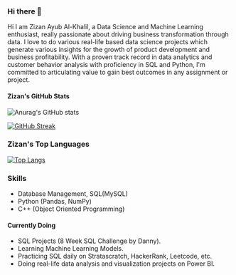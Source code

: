 ### Hi there 👋

Hi I am Zizan Ayub Al-Khalil, a Data Science and Machine Learning enthusiast, really passionate about driving business transformation through data. I love to do various real-life based data science projects which generate various insights for the growth of product development and business profitability. With a proven track record in data analytics and customer behavior analysis with proficiency in SQL and Python, I'm committed to articulating value to gain best outcomes in any assignment or project. 

#### Zizan's GitHub Stats
![Anurag's GitHub stats](https://github-readme-stats.vercel.app/api?username=zizanayub&show_icons=true&theme=highcontrast)

[![GitHub Streak](https://streak-stats.demolab.com?user=zizanayub&theme=highcontrast)](https://git.io/streak-stats)

### Zizan's Top Languages
[![Top Langs](https://github-readme-stats.vercel.app/api/top-langs/?username=zizanayub&layout=donut&theme=highcontrast&langs_count=8)](https://github.com/anuraghazra/github-readme-stats)


### Skills
- Database Management, SQL(MySQL)
- Python (Pandas, NumPy)
- C++ (Object Oriented Programming)


#### Currently Doing
- SQL Projects (8 Week SQL Challenge by Danny).
- Learning Machine Learning Models.
- Practicing SQL daily on Stratascratch, HackerRank, Leetcode, etc.
- Doing real-life data analysis and visualization projects on Power BI.

